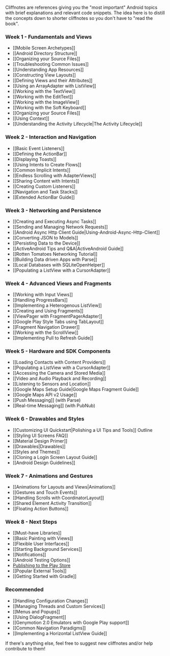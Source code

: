 Cliffnotes are references giving you the "most important" Android topics with brief explanations and relevant code snippets. The idea here is to distill the concepts down to shorter cliffnotes so you don't have to "read the book".

### Week 1 - Fundamentals and Views

* [[Mobile Screen Archetypes]]
* [[Android Directory Structure]]
* [[Organizing your Source Files]]
* [[Troubleshooting Common Issues]]
* [[Understanding App Resources]]
* [[Constructing View Layouts]]
* [[Defining Views and their Attributes]] 
* [[Using an ArrayAdapter with ListView]]
* [[Working with the TextView]]
* [[Working with the EditText]]
* [[Working with the ImageView]]
* [[Working with the Soft Keyboard]]
* [[Organizing your Source Files]]
* [[Using Context]]
* [[Understanding the Activity Lifecycle|The Activity Lifecycle]]

### Week 2 - Interaction and Navigation

* [[Basic Event Listeners]]
* [[Defining the ActionBar]]
* [[Displaying Toasts]]
* [[Using Intents to Create Flows]]
* [[Common Implicit Intents]]
* [[Endless Scrolling with AdapterViews]]
* [[Sharing Content with Intents]]
* [[Creating Custom Listeners]]
* [[Navigation and Task Stacks]]
* [[Extended ActionBar Guide]]

### Week 3 - Networking and Persistence

* [[Creating and Executing Async Tasks]]
* [[Sending and Managing Network Requests]]
* [[Android Async Http Client Guide|Using-Android-Async-Http-Client]]
* [[Converting JSON to Models]]
* [[Persisting Data to the Device]]
* [[ActiveAndroid Tips and Q&A|ActiveAndroid Guide]]
* [[Rotten Tomatoes Networking Tutorial]]
* [[Building Data driven Apps with Parse]]
* [[Local Databases with SQLiteOpenHelper]]
* [[Populating a ListView with a CursorAdapter]]

### Week 4 - Advanced Views and Fragments

* [[Working with Input Views]]
* [[Handling ProgressBars]]
* [[Implementing a Heterogenous ListView]]
* [[Creating and Using Fragments]]
* [[ViewPager with FragmentPagerAdapter]]
* [[Google Play Style Tabs using TabLayout]]
* [[Fragment Navigation Drawer]]
* [[Working with the ScrollView]]
* [[Implementing Pull to Refresh Guide]]

### Week 5 - Hardware and SDK Components

* [[Loading Contacts with Content Providers]]
* [[Populating a ListView with a CursorAdapter]]
* [[Accessing the Camera and Stored Media]]
* [[Video and Audio Playback and Recording]]
* [[Listening to Sensors and Location]]
* [[Google Maps Setup Guide|Google Maps Fragment Guide]]
* [[Google Maps API v2 Usage]]
* [[Push Messaging]] (with Parse)
* [[Real-time Messaging]] (with PubNub)

### Week 6 - Drawables and Styles

* [[Customizing UI Quickstart|Polishing a UI Tips and Tools]] Outline
* [[Styling UI Screens FAQ]]
* [[Material Design Primer]]
* [[Drawables|Drawables]]
* [[Styles and Themes]]
* [[Cloning a Login Screen Layout Guide]]
* [[Android Design Guidelines]]

### Week 7 - Animations and Gestures

* [[Animations for Layouts and Views|Animations]]
* [[Gestures and Touch Events]]
* [[Handling Scrolls with CoordinatorLayout]]
* [[Shared Element Activity Transition]]
* [[Floating Action Buttons]]

### Week 8 - Next Steps

* [[Must-have Libraries]]
* [[Basic Painting with Views]]
* [[Flexible User Interfaces]]
* [[Starting Background Services]]
* [[Notifications]]
* [[Android Testing Options]]
* [Publishing to the Play Store](http://goo.gl/mUlGL1)
* [[Popular External Tools]]
* [[Getting Started with Gradle]]

### Recommended

* [[Handling Configuration Changes]]
* [[Managing Threads and Custom Services]]
* [[Menus and Popups]]
* [[Using DialogFragment]]
* [[Genymotion 2.0 Emulators with Google Play support]]
* [[Common Navigation Paradigms]]
* [[Implementing a Horizontal ListView Guide]]
 
If there's anything else, feel free to suggest new cliffnotes and/or help contribute to them!